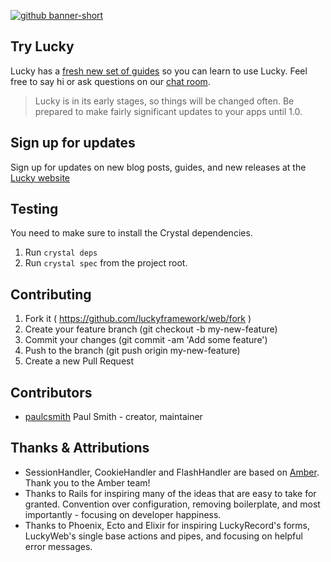 [![github banner-short](https://user-images.githubusercontent.com/22394/26989908-dd99cc2c-4d22-11e7-9576-c6aeada2bd63.png)](http://luckyframework.org)

## Try Lucky

Lucky has a [fresh new set of guides](https://luckyframework.org/guides/) so you
can learn to use Lucky. Feel free to say hi or ask questions on our
[chat room](https://gitter.im/luckyframework/Lobby).

> Lucky is in its early stages, so things will be changed often. Be prepared to
make fairly significant updates to your apps until 1.0.

## Sign up for updates

Sign up for updates on new blog posts, guides, and new releases at the [Lucky website](http://luckyframework.org)

## Testing

You need to make sure to install the Crystal dependencies.

1. Run `crystal deps`
1. Run `crystal spec` from the project root.

## Contributing

1. Fork it ( https://github.com/luckyframework/web/fork )
2. Create your feature branch (git checkout -b my-new-feature)
3. Commit your changes (git commit -am 'Add some feature')
4. Push to the branch (git push origin my-new-feature)
5. Create a new Pull Request

## Contributors

- [paulcsmith](https://github.com/paulcsmith) Paul Smith - creator, maintainer

## Thanks & Attributions

* SessionHandler, CookieHandler and FlashHandler are based on [Amber](https://github.com/amberframework/amber). Thank you to the Amber team!
* Thanks to Rails for inspiring many of the ideas that are easy to take for
  granted. Convention over configuration, removing boilerplate, and most
  importantly - focusing on developer happiness.
* Thanks to Phoenix, Ecto and Elixir for inspiring LuckyRecord's forms,
  LuckyWeb's single base actions and pipes, and focusing on helpful error
  messages.
